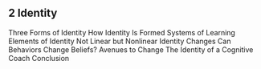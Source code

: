 ## 2 Identity

Three Forms of Identity How Identity Is Formed Systems of Learning Elements of Identity Not Linear but Nonlinear Identity Changes Can Behaviors Change Beliefs? Avenues to Change The Identity of a Cognitive Coach Conclusion